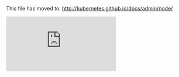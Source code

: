<!-- BEGIN MUNGE: UNVERSIONED_WARNING -->


<!-- END MUNGE: UNVERSIONED_WARNING -->

This file has moved to: http://kubernetes.github.io/docs/admin/node/


<!-- BEGIN MUNGE: GENERATED_ANALYTICS -->
[![Analytics](https://kubernetes-site.appspot.com/UA-36037335-10/GitHub/docs/admin/node.md?pixel)]()
<!-- END MUNGE: GENERATED_ANALYTICS -->
